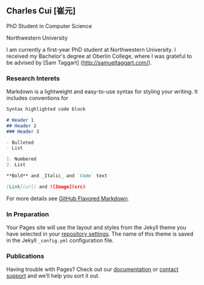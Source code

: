 ## Charles Cui [崔元]

PhD Student in Computer Science

Northwestern University

I am currently a first-year PhD student at Northwestern University. I received my Bachelor's degree at Oberlin College, where I was grateful to be advised by [Sam Taggart] (http://samueltaggart.com/). 

### Research Interets 

Markdown is a lightweight and easy-to-use syntax for styling your writing. It includes conventions for

```markdown
Syntax highlighted code block

# Header 1
## Header 2
### Header 3

- Bulleted
- List

1. Numbered
2. List

**Bold** and _Italic_ and `Code` text

[Link](url) and ![Image](src)
```

For more details see [GitHub Flavored Markdown](https://guides.github.com/features/mastering-markdown/).

### In Preparation

Your Pages site will use the layout and styles from the Jekyll theme you have selected in your [repository settings](https://github.com/yccui/charlescui.github.io/settings). The name of this theme is saved in the Jekyll `_config.yml` configuration file.

### Publications
Having trouble with Pages? Check out our [documentation](https://help.github.com/categories/github-pages-basics/) or [contact support](https://github.com/contact) and we’ll help you sort it out.
